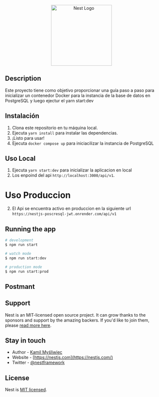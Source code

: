 <p align="center">
  <a href="http://nestjs.com/" target="blank"><img src="https://nestjs.com/img/logo-small.svg" width="200" alt="Nest Logo" /></a>
</p>

[circleci-image]: https://img.shields.io/circleci/build/github/nestjs/nest/master?token=abc123def456
[circleci-url]: https://circleci.com/gh/nestjs/nest



## Description

Este proyecto tiene como objetivo proporcionar una guía paso a paso para inicializar un contenedor Docker para la instancia de la base de datos en PostgreSQL y luego ejectur el yarn start:dev

## Instalación
1. Clona este repositorio en tu máquina local.
2. Ejecuta `yarn install` para instalar las dependencias.
3. ¡Listo para usar!
4. Ejecuta `docker compose up` para iniciacilizar la instancia de PostgreSQL

## Uso Local
1. Ejecuta `yarn start:dev` para inicializar la aplicacion en local
2. Los enpoind del api `http://localhost:3000/api/v1`.

# Uso Produccion
2. El Api se encuentra activo en produccion en la siguiente url `https://nestjs-poscresql-jwt.onrender.com/api/v1`

## Running the app

```bash
# development
$ npm run start

# watch mode
$ npm run start:dev

# production mode
$ npm run start:prod
```
## Postmant



## Support

Nest is an MIT-licensed open source project. It can grow thanks to the sponsors and support by the amazing backers. If you'd like to join them, please [read more here](https://docs.nestjs.com/support).

## Stay in touch

- Author - [Kamil Myśliwiec](https://kamilmysliwiec.com)
- Website - [https://nestjs.com](https://nestjs.com/)
- Twitter - [@nestframework](https://twitter.com/nestframework)

## License

Nest is [MIT licensed](LICENSE).
